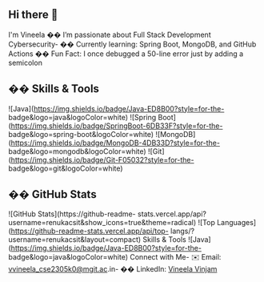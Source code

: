 ## Hi there 👋
 I'm Vineela
 �� I’m passionate about Full Stack Development
Cybersecurity- �� Currently learning: Spring Boot, MongoDB, and GitHub Actions
�� Fun Fact: I once debugged a 50-line error just by adding a semicolon
## ��️ Skills &amp; Tools
![Java](https://img.shields.io/badge/Java-ED8B00?style=for-the-
badge&amp;logo=java&amp;logoColor=white)
![Spring Boot](https://img.shields.io/badge/SpringBoot-6DB33F?style=for-the-
badge&amp;logo=spring-boot&amp;logoColor=white)
![MongoDB](https://img.shields.io/badge/MongoDB-4DB33D?style=for-the-
badge&amp;logo=mongodb&amp;logoColor=white)
![Git](https://img.shields.io/badge/Git-F05032?style=for-the-
badge&amp;logo=git&amp;logoColor=white)
## �� GitHub Stats
![GitHub Stats](https://github-readme-
stats.vercel.app/api?username=renukacsit&amp;show_icons=true&amp;theme=radical)
![Top Languages](https://github-readme-stats.vercel.app/api/top-
langs/?username=renukacsit&amp;layout=compact)
 Skills & Tools
![Java](https://img.shields.io/badge/Java-ED8B00?style=for-the-
badge&amp;logo=java&amp;logoColor=white)
 Connect with Me- ✉️ Email: vvineela_cse2305k0@mgit.ac.in- �� LinkedIn: [Vineela Vinjam](https://www.linkedin.com/in/vineela-vinjam-9781b9379/)
<!--
**VineelaVinjam/VineelaVinjam** is a ✨ _special_ ✨ repository because its `README.md` (this file) appears on your GitHub profile.

Here are some ideas to get you started:

- 🔭 I’m currently working on ...
- 🌱 I’m currently learning ...
- 👯 I’m looking to collaborate on ...
- 🤔 I’m looking for help with ...
- 💬 Ask me about ...
- 📫 How to reach me: ...
- 😄 Pronouns: ...
- ⚡ Fun fact: ...
-->

